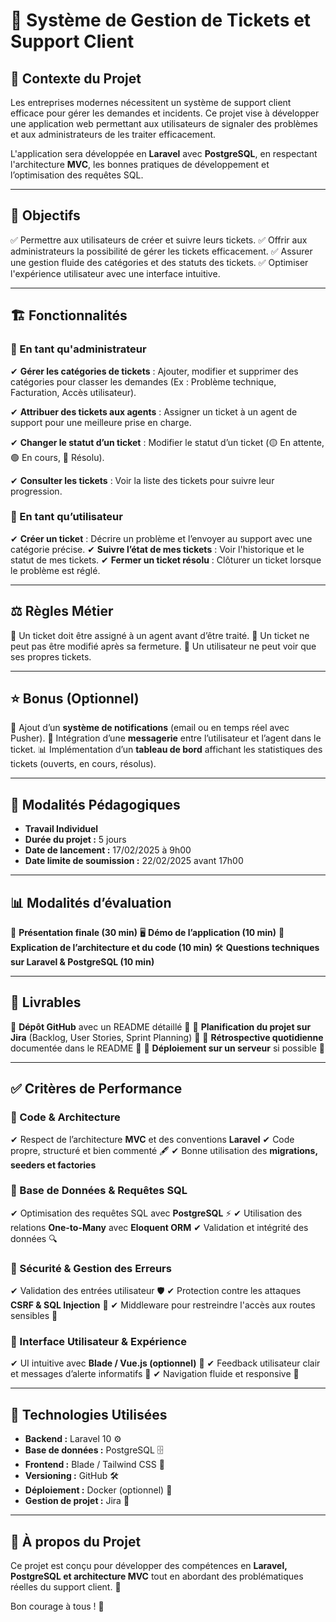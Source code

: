 # 🚀 Système de Gestion de Tickets et Support Client

## 📌 Contexte du Projet
Les entreprises modernes nécessitent un système de support client efficace pour gérer les demandes et incidents. Ce projet vise à développer une application web permettant aux utilisateurs de signaler des problèmes et aux administrateurs de les traiter efficacement.

L'application sera développée en **Laravel** avec **PostgreSQL**, en respectant l'architecture **MVC**, les bonnes pratiques de développement et l’optimisation des requêtes SQL.

---

## 🎯 Objectifs
✅ Permettre aux utilisateurs de créer et suivre leurs tickets.
✅ Offrir aux administrateurs la possibilité de gérer les tickets efficacement.
✅ Assurer une gestion fluide des catégories et des statuts des tickets.
✅ Optimiser l'expérience utilisateur avec une interface intuitive.

---

## 🏗️ Fonctionnalités

### **🔹 En tant qu'administrateur**
✔ **Gérer les catégories de tickets** : Ajouter, modifier et supprimer des catégories pour classer les demandes (Ex : Problème technique, Facturation, Accès utilisateur).

✔ **Attribuer des tickets aux agents** : Assigner un ticket à un agent de support pour une meilleure prise en charge.

✔ **Changer le statut d’un ticket** : Modifier le statut d’un ticket (🟡 En attente, 🟢 En cours, 🔴 Résolu).

✔ **Consulter les tickets** : Voir la liste des tickets pour suivre leur progression.

### **🔹 En tant qu’utilisateur**
✔ **Créer un ticket** : Décrire un problème et l’envoyer au support avec une catégorie précise.
✔ **Suivre l’état de mes tickets** : Voir l'historique et le statut de mes tickets.
✔ **Fermer un ticket résolu** : Clôturer un ticket lorsque le problème est réglé.

---

## ⚖️ Règles Métier
📌 Un ticket doit être assigné à un agent avant d’être traité.
📌 Un ticket ne peut pas être modifié après sa fermeture.
📌 Un utilisateur ne peut voir que ses propres tickets.

---

## ⭐ Bonus (Optionnel)
🔔 Ajout d’un **système de notifications** (email ou en temps réel avec Pusher).
💬 Intégration d’une **messagerie** entre l’utilisateur et l’agent dans le ticket.
📊 Implémentation d’un **tableau de bord** affichant les statistiques des tickets (ouverts, en cours, résolus).

---

## 📝 Modalités Pédagogiques
- **Travail Individuel**
- **Durée du projet :** 5 jours
- **Date de lancement :** 17/02/2025 à 9h00
- **Date limite de soumission :** 22/02/2025 avant 17h00

---

## 📊 Modalités d’évaluation
🎤 **Présentation finale (30 min)**
🖥 **Démo de l’application (10 min)**
📂 **Explication de l’architecture et du code (10 min)**
🛠 **Questions techniques sur Laravel & PostgreSQL (10 min)**

---

## 📎 Livrables
📌 **Dépôt GitHub** avec un README détaillé 📄
📌 **Planification du projet sur Jira** (Backlog, User Stories, Sprint Planning) 📅
📌 **Rétrospective quotidienne** documentée dans le README 📜
📌 **Déploiement sur un serveur** si possible 🚀

---

## ✅ Critères de Performance

### **📌 Code & Architecture**
✔ Respect de l’architecture **MVC** et des conventions **Laravel**
✔ Code propre, structuré et bien commenté 🖋
✔ Bonne utilisation des **migrations, seeders et factories**

### **📌 Base de Données & Requêtes SQL**
✔ Optimisation des requêtes SQL avec **PostgreSQL** ⚡
✔ Utilisation des relations **One-to-Many** avec **Eloquent ORM**
✔ Validation et intégrité des données 🔍

### **📌 Sécurité & Gestion des Erreurs**
✔ Validation des entrées utilisateur 🛡️
✔ Protection contre les attaques **CSRF & SQL Injection** 🚨
✔ Middleware pour restreindre l'accès aux routes sensibles 🔑

### **📌 Interface Utilisateur & Expérience**
✔ UI intuitive avec **Blade / Vue.js (optionnel)** 🎨
✔ Feedback utilisateur clair et messages d’alerte informatifs 🔔
✔ Navigation fluide et responsive 📱

---

## 🚀 Technologies Utilisées
- **Backend :** Laravel 10 ⚙️
- **Base de données :** PostgreSQL 🗄️
- **Frontend :** Blade / Tailwind CSS 🎨
- **Versioning :** GitHub 🛠️
- **Déploiement :** Docker (optionnel) 🐳
- **Gestion de projet :** Jira 📅

---

## 📢 À propos du Projet
Ce projet est conçu pour développer des compétences en **Laravel, PostgreSQL et architecture MVC** tout en abordant des problématiques réelles du support client. 🚀

Bon courage à tous ! 💪
